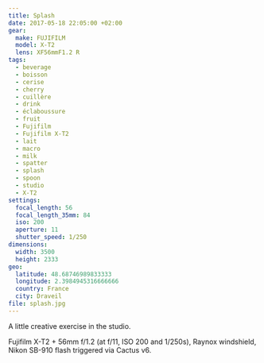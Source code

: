 ```yaml
---
title: Splash
date: 2017-05-18 22:05:00 +02:00
gear:
  make: FUJIFILM
  model: X-T2
  lens: XF56mmF1.2 R
tags:
  - beverage
  - boisson
  - cerise
  - cherry
  - cuillère
  - drink
  - éclaboussure
  - fruit
  - Fujifilm
  - Fujifilm X-T2
  - lait
  - macro
  - milk
  - spatter
  - splash
  - spoon
  - studio
  - X-T2
settings:
  focal_length: 56
  focal_length_35mm: 84
  iso: 200
  aperture: 11
  shutter_speed: 1/250
dimensions:
  width: 3500
  height: 2333
geo:
  latitude: 48.68746989833333
  longitude: 2.3984945316666666
  country: France
  city: Draveil
file: splash.jpg
---
```


A little creative exercise in the studio.

Fujifilm X-T2 + 56mm f/1.2 (at f/11, ISO 200 and 1/250s), Raynox windshield, Nikon SB-910 flash triggered via Cactus v6.
